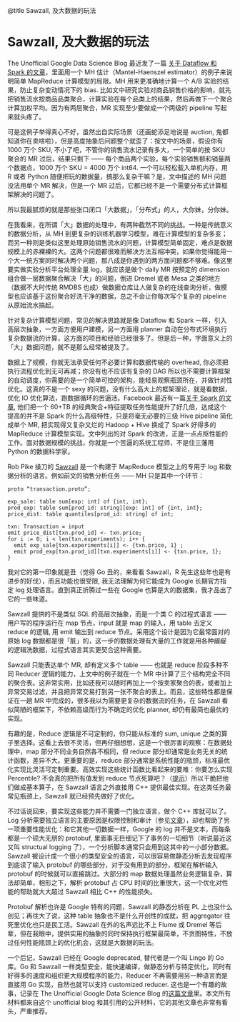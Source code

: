 @title Sawzall, 及大数据的玩法

# Sawzall, 及大数据的玩法


The Unofficial Google Data Science Blog 最近发了一篇 [关于 Dataflow 和 Spark 的文章](http://www.unofficialgoogledatascience.com/2016/08/next-generation-tools-for-data-science.html)，里面用一个 MH 估计（Mantel-Haenszel estimator）的例子来说明简单 MapReduce 计算模型的局限。MH 用来更准确地计算一个 A/B 实验的结果，防止复杂变动情况下的 bias. 比如文中研究实验对商品销售价格的影响，就先把销售流水按商品品类聚合，计算实验在每个品类上的结果，然后再做下一个聚合计算加权平均。因为有两层聚合，MR 实现至少要做成一个两级的 pipeline 写起来就头疼了。

可是这例子举得真心不好，虽然出自实际场景（还画蛇添足地说是 auction, 鬼都知道你在卖啥啦），但是高度抽象后问题整个就歪了：按文中的场景，假设你有 1000 万个 SKU, 不小了吧，不管你的销售流水记录有多大，一个简单的按 SKU 聚合的 MR 过后，结果只剩下 —— 每个商品两个实验，每个实验销售额和销量两个数据点，1000 万个 SKU = 4000 万个 int64. 一个可以轻松载入单机内存，用 R 或者 Python 随便把玩的数据量，搞那么复杂干嘛？是，文中描述的 MH 问题没法用单个 MR 解决，但是一个 MR 过后，它都已经不是一个需要分布式计算框架解决的问题了。

所以我最腻烦的就是那些张口闭口「大数据」，「分布式」的人，大你妹，分你妹。

在我看来，在所谓「大」数据的处理中，有两种截然不同的挑战。一种是传统意义的数据分析，从 MH 到更复杂的训练机器学习模型，难在计算模型的复杂多变；而另一种则是类似这里处理原始销售流水的问题，计算模型简单固定，难点是数据规模上的赤裸裸的大。这两个问题都很难而解决方法互相冲突，如果你觉得能用一个大一统方案同时解决两个问题，那八成是你遇到的两方面问题都不够难。像这里要实做实验分析平台处理全量 log，就应该是做个 daily MR 按预定的 dimension 组合做一层数据聚合解决「大」的问题，倒进 Dremel 或者 Mesa 之类的地方（数据不大时传统 RMDBS 也成）做数据仓库让人做复杂的在线查询分析，做模型也应该基于这份聚合好洗干净的数据，总之不会让你每次写个复杂的 pipeline 从原始流水搞起。

针对复杂计算模型问题，常见的解决思路就是像 Dataflow 和 Spark 一样，引入高层次抽象，一方面方便用户建模，另一方面用 planner 自动在分布式环境执行复杂数据流的计算，这方面的项目和经验已经很多了。但是后一种，字面意义上的「大」数据问题，就不是那么经常被提及了。

数据上了规模，你就无法承受任何不必要计算和数据传输的 overhead, 你必须把执行流程优化到无可再减；你没有也不应该有复杂的 DAG 所以也不需要计算框架的自动调度，你需要的是一个简单可控的架构，能轻易观察瓶颈所在，并做针对性优化。这真的不是一个 sexy 的问题，没有什么高大上的框架理论，就是看数据，优化 IO 优化算法，跑数据循环的苦逼活。Facebook 最近有一篇[关于 Spark 的文章](https://code.facebook.com/posts/1671373793181703/apache-spark-scale-a-60-tb-production-use-case/), 他们把一个 60+TB 的经典聚合+特征提取任务性能提升了好几倍，达成这个提高的并不是 Spark 的什么高级特性，只是将毫无必要的三级 Hive pipeline 简化成单个 MR, 把实现得又复杂又烂的 Hadoop + Hive 换成了 Spark 好得多的 MapReduce 计算模型实现。文中列出的对 Spark 的改进，正是一点点抠性能的工作。面对数据规模的挑战，你就是一个苦逼的系统工程师，不是住三藩用 Python 的数据科学家。

Rob Pike 操刀的 [Sawzall](http://static.googleusercontent.com/media/research.google.com/en//archive/sawzall-sciprog.pdf) 是一个构建于 MapReduce 模型之上的专用于 log 和数据分析的语言。例如前文的销售分析任务 —— MH 只是其中一个环节：

    proto “transaction.proto”;

    exp_sale: table sum[exp: int] of {int, int};
    prod_exp: table sum[prod_id: string][exp: int] of {int, int};
    price_dist: table quantiles[prod_id: string] of int;

    txn: Transaction = input
    emit price_dist[txn.prod_id] <- txn.price;
    for i := 0; i < len(txn.experiments); i++ {
      emit exp_sale[txn.experiments[i]] <- {txn.price, 1} ;
      emit prod_exp[txn.prod_id][txn.experiments[i]] <- {txn.price, 1};
    }

我对它的第一印象就是丑（觉得 Go 丑的，来看看 Sawzall，R 先生这些年也是有进步的好伐），而且功能也很受限, 我无法理解为何它能成为 Google 长期官方指定 log 处理语言。直到真正折腾过一些在 Google 也算是大的数据集，我才品出了它的一些味道。

Sawzall 提供的不是类似 SQL 的高层次抽象，而是一个类 C 的过程式语言 —— 用户写的程序运行在 map 节点，input 就是 map 的输入，用 table 去定义 reduce 的逻辑, 用 emit 输出到 reduce 节点。采用这个设计是因为它最常面对的原始 log 数据都是很「脏」的，这一步的数据处理有大量的工作就是用各种龌龊的逻辑洗数据，过程式语言其实更契合这种需要。

Sawzall 只能表达单个 MR, 却有定义多个 table —— 也就是 reduce 阶段多种不同 Reducer 逻辑的能力，上文中的例子就在一个 MR 中计算了三个结构完全不同的聚合表。这非常实用，比如还我可以随时再加上一个按卖家聚合的表，或者加上异常交易过滤，并且把异常交易打到另一张不聚合的表上。而且，这些特性都是保证在一趟 MR 中完成的，很多我以为需要更复杂的数据流的任务，在 Sawzall 看似简陋的框架下，不依赖高级而行为不确定的优化 planner, 却仍有最简也最优的实现。

有趣的是，Reduce 逻辑是不可定制的，你只能从标准的 sum, unique 之类的算子里选择。这看上去很不灵活，但再仔细想想，这是一个很厉害的观察：在数据处理中，map 部分不同业务自然各不相同，但 reduce 部分却通常是业务无关的统计函数，差异不大。更重要的是，reduce 部分通常是系统性能的瓶颈，标准最优化实现比灵活可定制重要。高效实现这些统计函数比看起来的要难：你要怎么实现 Percentile? 不会真的把所有值发到 reduce 节点死算吧？（[提示](http://infolab.stanford.edu/~datar/courses/cs361a/papers/quantiles.pdf)）所以干脆把他们做成基本算子，在 Sawzall 语言之外直接用 C++ 提供最佳实现。在这类任务最常见瓶颈上，Sawzall 就已经预先做好了优化。

不过话说回来，要实现这些能力并不需要一门独立语言，做个 C++ 库就可以了。Log 分析需要独立语言的主要原因是权限控制和审计（参见[文章](http://www.unofficialgoogledatascience.com/2015/12/replacing-sawzall-case-study-in-domain.html)），却也帮助了另一项重要性能优化：和它其他一切数据一样，Google 的 log 并不是文本，而每条都是一个硕大无朋的 protobuf, 里面事无巨细记下了事务的一切细节（听说最近这又叫 structual logging 了），一个分析脚本通常只会用到这其中的一小部分数据。Sawzall 被设计成一个很小的类型安全的语言，可以很容易做静态分析去发现程序到底读了输入 protobuf 的哪些部分，对于没有用到的部分，框架在解析输入 protobuf 的时候就可以直接跳过。大部分的 map 数据处理虽然业务逻辑复杂，算法却简单，相形之下，解析 protobuf 占 CPU 时间的比重很大，这一个优化对性能的帮助就大大超过 Sawzall 相比 C++ 的性能损失。

Protobuf 解析也许是 Google 特有的问题，Sawzall 的静态分析在 PL 上也没什么创见；再往大了说，这种 table 抽象也不是什么开创性的成就，把 aggregator 往死里优化也只是民工活。Sawzall 在外的名声远比不上 Flume 或 Dremel 等后辈，但在我眼中，提供实用的抽象的同时保持执行框架最简单，不贪图特性，不放过任何性能瓶颈上的优化机会，这就是大数据的玩法。

一个后记，Sawzall 已经在 Google deprecated, 替代者是一个叫 Lingo 的 Go 库。Go 和 Sawzall 一样类型安全，能快速编译，做静态分析与特定优化，同时有好得多的速度和组织更大规模程序的能力，Reducer 不再需要用另一种语言而是直接用 Go 实现，自然也就可以支持 customized reducer. 这也是一个有趣的故事，记录在 The Unofficial Google Data Science Blog 的[这篇文章](http://www.unofficialgoogledatascience.com/2015/12/replacing-sawzall-case-study-in-domain.html)里。本文所有材料都来自这个 unofficial blog 和其引用的公开材料，它的其他文章也非常有看头，严重推荐。
